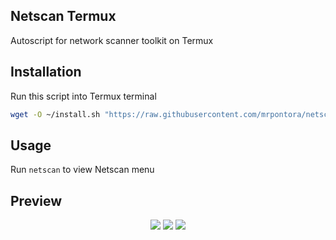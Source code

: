 ## Netscan Termux
Autoscript for network scanner toolkit on Termux

## Installation
Run this script into Termux terminal

```Bash
wget -O ~/install.sh "https://raw.githubusercontent.com/mrpontora/netscan-termux/main/install.sh" && chmod +x install.sh && ./install.sh
```

## Usage
Run `netscan` to view Netscan menu

## Preview
<p align="center">
<img src="https://github.com/mrpontora/netscan-termux/raw/main/preview/img1.jpg" />
<img src="https://github.com/mrpontora/netscan-termux/raw/main/preview/img2.jpg" />
<img src="https://github.com/mrpontora/netscan-termux/raw/main/preview/img3.jpg" />
</p>